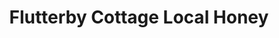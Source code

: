 ---
title: "Flutterby Cottage Local Honey"
url: /derby/flutterby-cottage-local-honey/
shop: Allgemein
---